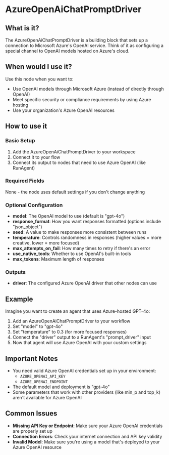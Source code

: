 # AzureOpenAiChatPromptDriver

## What is it?

The AzureOpenAiChatPromptDriver is a building block that sets up a connection to Microsoft Azure's OpenAI service. Think of it as configuring a special channel to OpenAI models hosted on Azure's cloud.

## When would I use it?

Use this node when you want to:

- Use OpenAI models through Microsoft Azure (instead of directly through OpenAI)
- Meet specific security or compliance requirements by using Azure hosting
- Use your organization's Azure OpenAI resources

## How to use it

### Basic Setup

1. Add the AzureOpenAiChatPromptDriver to your workspace
1. Connect it to your flow
1. Connect its output to nodes that need to use Azure OpenAI (like RunAgent)

### Required Fields

None - the node uses default settings if you don't change anything

### Optional Configuration

- **model**: The OpenAI model to use (default is "gpt-4o")
- **response_format**: How you want responses formatted (options include "json_object")
- **seed**: A value to make responses more consistent between runs
- **temperature**: Controls randomness in responses (higher values = more creative, lower = more focused)
- **max_attempts_on_fail**: How many times to retry if there's an error
- **use_native_tools**: Whether to use OpenAI's built-in tools
- **max_tokens**: Maximum length of responses

### Outputs

- **driver**: The configured Azure OpenAI driver that other nodes can use

## Example

Imagine you want to create an agent that uses Azure-hosted GPT-4o:

1. Add an AzureOpenAiChatPromptDriver to your workflow
1. Set "model" to "gpt-4o"
1. Set "temperature" to 0.3 (for more focused responses)
1. Connect the "driver" output to a RunAgent's "prompt_driver" input
1. Now that agent will use Azure OpenAI with your custom settings

## Important Notes

- You need valid Azure OpenAI credentials set up in your environment:
  - `AZURE_OPENAI_API_KEY`
  - `AZURE_OPENAI_ENDPOINT`
- The default model and deployment is "gpt-4o"
- Some parameters that work with other providers (like min_p and top_k) aren't available for Azure OpenAI

## Common Issues

- **Missing API Key or Endpoint**: Make sure your Azure OpenAI credentials are properly set up
- **Connection Errors**: Check your internet connection and API key validity
- **Invalid Model**: Make sure you're using a model that's deployed to your Azure OpenAI resource
